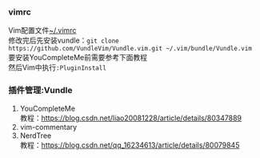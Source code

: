 ### vimrc
Vim配置文件[~/.vimrc](./vimrc)   
修改完后先安装vundle：`git clone https://github.com/VundleVim/Vundle.vim.git ~/.vim/bundle/Vundle.vim`  
要安装YouCompleteMe前需要参考下面教程  
然后Vim中执行`:PluginInstall`
### 插件管理:Vundle
1. YouCompleteMe  
教程：<https://blog.csdn.net/liao20081228/article/details/80347889>
2. vim-commentary
3. NerdTree  
教程：<https://blog.csdn.net/qq_16234613/article/details/80079845>

